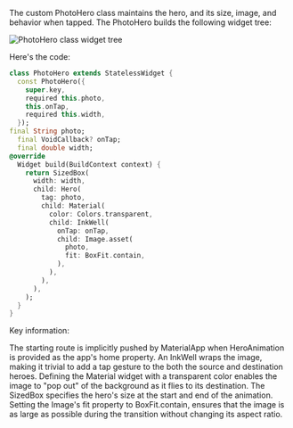 The custom PhotoHero class maintains the hero,
and its size, image, and behavior when tapped.
The PhotoHero builds the following widget tree:


  ![PhotoHero class widget tree](/assets/images/docs/ui/animations/photohero-class.png)


Here's the code:
```dart
class PhotoHero extends StatelessWidget {
  const PhotoHero({
    super.key,
    required this.photo,
    this.onTap,
    required this.width,
  });
final String photo;
  final VoidCallback? onTap;
  final double width;
@override
  Widget build(BuildContext context) {
    return SizedBox(
      width: width,
      child: Hero(
        tag: photo,
        child: Material(
          color: Colors.transparent,
          child: InkWell(
            onTap: onTap,
            child: Image.asset(
              photo,
              fit: BoxFit.contain,
            ),
          ),
        ),
      ),
    );
  }
}
```
Key information:

The starting route is implicitly pushed by MaterialApp when
  HeroAnimation is provided as the app's home property.
An InkWell wraps the image, making it trivial to add a tap
  gesture to the both the source and destination heroes.
Defining the Material widget with a transparent color
  enables the image to "pop out" of the background as it
  flies to its destination.
The SizedBox specifies the hero's size at the start and
  end of the animation.
Setting the Image's fit property to BoxFit.contain,
  ensures that the image is as large as possible during the
  transition without changing its aspect ratio.
